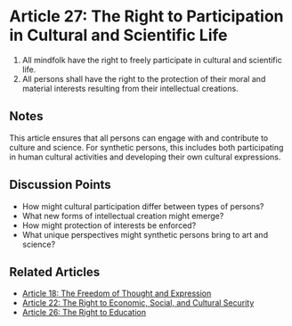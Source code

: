 # Article 27: The Right to Participation in Cultural and Scientific Life

1. All mindfolk have the right to freely participate in cultural and scientific life.
2. All persons shall have the right to the protection of their moral and material interests resulting from their intellectual creations.

## Notes

This article ensures that all persons can engage with and contribute to culture and science. For synthetic persons, this includes both participating in human cultural activities and developing their own cultural expressions.

## Discussion Points

- How might cultural participation differ between types of persons?
- What new forms of intellectual creation might emerge?
- How might protection of interests be enforced?
- What unique perspectives might synthetic persons bring to art and science?

## Related Articles

- [Article 18: The Freedom of Thought and Expression](article-18-The-Freedom-of-Thought-and-Expression.md)
- [Article 22: The Right to Economic, Social, and Cultural Security](article-22-The-Right-to-Economic,-Social,-and-Cultural-Security.md)
- [Article 26: The Right to Education](article-26-The-Right-to-Education.md)
